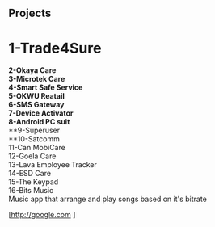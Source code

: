 ## Projects
# **1-Trade4Sure<br />**
**2-Okaya Care<br />**
**3-Microtek Care<br />**
**4-Smart Safe Service<br />**
**5-OKWU Reatail<br />**
**6-SMS Gateway<br />**
**7-Device Activator<br />**
**8-Android PC suit<br />**
**9-Superuser<br />
**10-Satcomm<br />
11-Can MobiCare<br />
12-Goela Care<br />
13-Lava Employee Tracker<br />
14-ESD Care<br />
15-The Keypad<br />
16-Bits Music<br />
   Music app that arrange and play songs based on it's bitrate


[http://google.com ]
